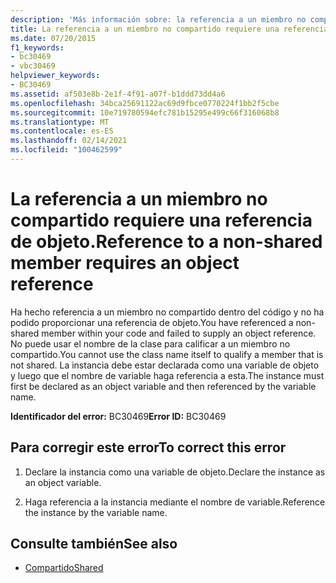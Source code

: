 ```yaml
---
description: 'Más información sobre: la referencia a un miembro no compartido requiere una referencia de objeto'
title: La referencia a un miembro no compartido requiere una referencia de objeto.
ms.date: 07/20/2015
f1_keywords:
- bc30469
- vbc30469
helpviewer_keywords:
- BC30469
ms.assetid: af503e8b-2e1f-4f91-a07f-b1ddd73dd4a6
ms.openlocfilehash: 34bca25691122ac69d9fbce0770224f1bb2f5cbe
ms.sourcegitcommit: 10e719780594efc781b15295e499c66f316068b8
ms.translationtype: MT
ms.contentlocale: es-ES
ms.lasthandoff: 02/14/2021
ms.locfileid: "100462599"
---
```

# <a name="reference-to-a-non-shared-member-requires-an-object-reference"></a><span data-ttu-id="53dac-103">La referencia a un miembro no compartido requiere una referencia de objeto.</span><span class="sxs-lookup"><span data-stu-id="53dac-103">Reference to a non-shared member requires an object reference</span></span>

<span data-ttu-id="53dac-104">Ha hecho referencia a un miembro no compartido dentro del código y no ha podido proporcionar una referencia de objeto.</span><span class="sxs-lookup"><span data-stu-id="53dac-104">You have referenced a non-shared member within your code and failed to supply an object reference.</span></span> <span data-ttu-id="53dac-105">No puede usar el nombre de la clase para calificar a un miembro no compartido.</span><span class="sxs-lookup"><span data-stu-id="53dac-105">You cannot use the class name itself to qualify a member that is not shared.</span></span> <span data-ttu-id="53dac-106">La instancia debe estar declarada como una variable de objeto y luego que el nombre de variable haga referencia a esta.</span><span class="sxs-lookup"><span data-stu-id="53dac-106">The instance must first be declared as an object variable and then referenced by the variable name.</span></span>  
  
 <span data-ttu-id="53dac-107">**Identificador del error:** BC30469</span><span class="sxs-lookup"><span data-stu-id="53dac-107">**Error ID:** BC30469</span></span>  
  
## <a name="to-correct-this-error"></a><span data-ttu-id="53dac-108">Para corregir este error</span><span class="sxs-lookup"><span data-stu-id="53dac-108">To correct this error</span></span>  
  
1. <span data-ttu-id="53dac-109">Declare la instancia como una variable de objeto.</span><span class="sxs-lookup"><span data-stu-id="53dac-109">Declare the instance as an object variable.</span></span>  
  
2. <span data-ttu-id="53dac-110">Haga referencia a la instancia mediante el nombre de variable.</span><span class="sxs-lookup"><span data-stu-id="53dac-110">Reference the instance by the variable name.</span></span>  
  
## <a name="see-also"></a><span data-ttu-id="53dac-111">Consulte también</span><span class="sxs-lookup"><span data-stu-id="53dac-111">See also</span></span>

- [<span data-ttu-id="53dac-112">Compartido</span><span class="sxs-lookup"><span data-stu-id="53dac-112">Shared</span></span>](../language-reference/modifiers/shared.md)
